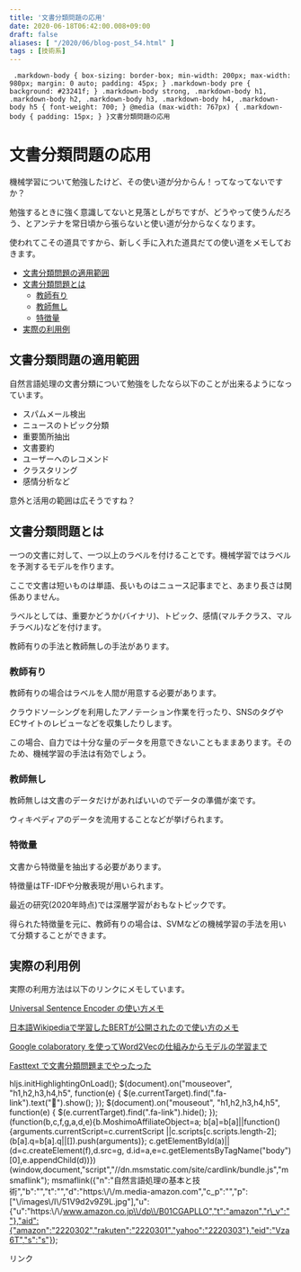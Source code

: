 ```yaml
---
title: '文書分類問題の応用'
date: 2020-06-18T06:42:00.008+09:00
draft: false
aliases: [ "/2020/06/blog-post_54.html" ]
tags : [技術系]
---
```


     .markdown-body { box-sizing: border-box; min-width: 200px; max-width: 980px; margin: 0 auto; padding: 45px; } .markdown-body pre { background: #23241f; } .markdown-body strong, .markdown-body h1, .markdown-body h2, .markdown-body h3, .markdown-body h4, .markdown-body h5 { font-weight: 700; } @media (max-width: 767px) { .markdown-body { padding: 15px; } }文書分類問題の応用

文書分類問題の応用[](#文書分類問題の応用 "文書分類問題の応用")
===================================

機械学習について勉強したけど、その使い道が分からん！ってなってないですか？

勉強するときに強く意識してないと見落としがちですが、どうやって使うんだろう、とアンテナを常日頃から張らないと使い道が分からなくなります。

使われてこその道具ですから、新しく手に入れた道具だての使い道をメモしておきます。

*   [文書分類問題の適用範囲](#文書分類問題の適用範囲)
*   [文書分類問題とは](#文書分類問題とは)
    *   [教師有り](#教師有り)
    *   [教師無し](#教師無し)
    *   [特徴量](#特徴量)
*   [実際の利用例](#実際の利用例)

文書分類問題の適用範囲[](#文書分類問題の適用範囲 "文書分類問題の適用範囲")
-----------------------------------------

自然言語処理の文書分類について勉強をしたなら以下のことが出来るようになっています。

*   スパムメール検出
*   ニュースのトピック分類
*   重要箇所抽出
*   文書要約
*   ユーザーへのレコメンド
*   クラスタリング
*   感情分析など

意外と活用の範囲は広そうですね？

文書分類問題とは[](#文書分類問題とは "文書分類問題とは")
--------------------------------

一つの文書に対して、一つ以上のラベルを付けることです。機械学習ではラベルを予測するモデルを作ります。

ここで文書は短いものは単語、長いものはニュース記事までと、あまり長さは関係ありません。

ラベルとしては、重要かどうか(バイナリ)、トピック、感情(マルチクラス、マルチラベル)などを付けます。

教師有りの手法と教師無しの手法があります。

### 教師有り[](#教師有り "教師有り")

教師有りの場合はラベルを人間が用意する必要があります。

クラウドソーシングを利用したアノテーション作業を行ったり、SNSのタグやECサイトのレビューなどを収集したりします。

この場合、自力では十分な量のデータを用意できないこともままあります。そのため、機械学習の手法は有効でしょう。

### 教師無し[](#教師無し "教師無し")

教師無しは文書のデータだけがあればいいのでデータの準備が楽です。

ウィキペディアのデータを流用することなどが挙げられます。

### 特徴量[](#特徴量 "特徴量")

文書から特徴量を抽出する必要があります。

特徴量はTF-IDFや分散表現が用いられます。

最近の研究(2020年時点)では深層学習がおもなトピックです。

得られた特徴量を元に、教師有りの場合は、SVMなどの機械学習の手法を用いて分類することができます。

実際の利用例[](#実際の利用例 "実際の利用例")
--------------------------

実際の利用方法は以下のリンクにメモしています。

[Universal Sentence Encoder の使い方メモ](https://www.subcul-science.com/2020/06/universal-sentence-encoder.html)

[日本語Wikipediaで学習したBERTが公開されたので使い方のメモ](https://www.subcul-science.com/2020/06/wikipediabert.html)

[Google colaboratory を使ってWord2Vecの仕組みからモデルの学習まで](https://www.subcul-science.com/2020/06/google-colaboratory-word2vec.html)

[Fasttext で文書分類問題までやったった](https://www.subcul-science.com/2020/06/fasttext.html)

hljs.initHighlightingOnLoad(); $(document).on("mouseover", "h1,h2,h3,h4,h5", function(e) { $(e.currentTarget).find(".fa-link").text("🔗").show(); }); $(document).on("mouseout", "h1,h2,h3,h4,h5", function(e) { $(e.currentTarget).find(".fa-link").hide(); }); (function(b,c,f,g,a,d,e){b.MoshimoAffiliateObject=a; b\[a\]=b\[a\]||function(){arguments.currentScript=c.currentScript ||c.scripts\[c.scripts.length-2\];(b\[a\].q=b\[a\].q||\[\]).push(arguments)}; c.getElementById(a)||(d=c.createElement(f),d.src=g, d.id=a,e=c.getElementsByTagName("body")\[0\],e.appendChild(d))}) (window,document,"script","//dn.msmstatic.com/site/cardlink/bundle.js","msmaflink"); msmaflink({"n":"自然言語処理の基本と技術","b":"","t":"","d":"https:\\/\\/m.media-amazon.com","c\_p":"","p":\["\\/images\\/I\\/51V9d2v9Z9L.jpg"\],"u":{"u":"https:\\/\\/www.amazon.co.jp\\/dp\\/B01CGAPLLO","t":"amazon","r\_v":""},"aid":{"amazon":"2220302","rakuten":"2220301","yahoo":"2220303"},"eid":"Vza6T","s":"s"});

リンク